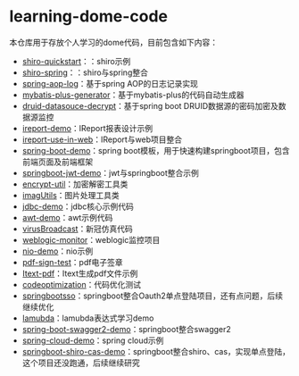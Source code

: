 # learning-dome-code

本仓库用于存放个人学习的dome代码，目前包含如下内容：

- [shiro-quickstart](./shiro-quickstart)：：shiro示例
- [shiro-spring](./shiro-spring)：：shiro与spring整合
- [spring-aop-log](./spring-aop-log)：基于spring AOP的日志记录实现
- [mybatis-plus-generator](./mybatis-plus-generator)：基于mybatis-plus的代码自动生成器
- [druid-datasouce-decrypt](./druid-datasouce-decrypt)：基于spring boot DRUID数据源的密码加密及数据源监控
- [ireport-demo](./ireport-demo)：IReport报表设计示例
- [ireport-use-in-web](./ireport-use-in-web)：IReport与web项目整合
- [spring-boot-demo](./spring-boot-demo)：spring boot模板，用于快速构建springboot项目，包含前端页面及前端框架
- [springboot-jwt-demo](./springboot-jwt-demo)：jwt与springboot整合示例
- [encrypt-util](./encrypt-util)：加密解密工具类
- [imagUtils](./imagUtils)：图片处理工具类
- [jdbc-demo](./jdbc-demo)：jdbc核心示例代码
- [awt-demo](./awt-demo)：awt示例代码
- [virusBroadcast](./virusBroadcast)：新冠仿真代码
- [weblogic-monitor](./weblogic-monitor)：weblogic监控项目
- [nio-demo](./nio-demo)：nio示例
- [pdf-sign-test](./pdf-sign-test)：pdf电子签章
- [Itext-pdf](./Itext-pdf)：Itext生成pdf文件示例
- [codeoptimization](./codeoptimization)：代码优化测试
- [springbootsso](./springbootsso)：springboot整合Oauth2单点登陆项目，还有点问题，后续继续优化
- [lamubda](./lamubda)：lamubda表达式学习demo
- [spring-boot-swagger2-demo](./spring-boot-swagger2-demo)：springboot整合swagger2
- [spring-cloud-demo](./spring-cloud-demo)：spring cloud示例
- [springboot-shiro-cas-demo](./springboot-shiro-cas-demo)：springboot整合shiro、cas，实现单点登陆，这个项目还没跑通，后续继续研究

